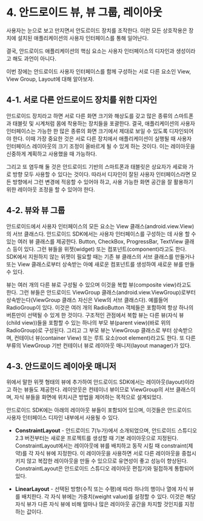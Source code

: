 # 4. 안드로이드 뷰, 뷰 그룹, 레이아웃

사용자는 눈으로 보고 만지면서 안도르이드 장치를 조작한다. 이런 모든 상호작용은 장치에 설치된 애플리케이션의 사용자 인터페이스를 통해 일어난다.  

결국, 안드로이드 애플리케이션의 핵심 요소는 사용자 인터페이스의 디자인과 생성이라고 해도 과언이 아니다.

이번 장에는 안드로이드 사용자 인터페이스를 함께 구성하는 서로 다른 요소인 View, View Group, Layout에 대해 알아보자.

## 4-1. 서로 다른 안드로이드 장치를 위한 디자인

안드로이드 장치라고 하면 서로 다른 화면 크기와 해상도를 갖고 많은 종류의 스마트폰과 태블릿 및 시계처럼 몸에 착용하는 장치들을 포괄한다. 결국, 애플리케이션의 사용자 인터페이스는 가능한 한 많은 종류의 화면 크기에서 제대로 보일 수 있도록 디자인되어야 한다. 이때 가장 중요한 것은 서로 다른 장치에서 애플리케이션이 실행될 때 사용자 인터페이스 레이아웃의 크기 조정이 올바르게 될 수 있게 하는 것이다. 이는 레이아웃을 신중하게 계획하고 사용했을 때 가능하다.

그리고 또 염두해 둘 것은 안드로이드 기반의 스마트폰과 태블릿은 상요자가 세로와 가로 방향 모두 사용할 수 있다는 것이다. 따라서 디자인이 잘된 사용자 인터페이스라면 모든 방향에서 그런 변경에 적응할 수 있어야 하고, 사용 가능한 화면 공간을 잘 활용하기 위한 레이아웃 조정을 할 수 있어야 한다.

## 4-2. 뷰와 뷰 그룹

안드로이드에서 사용자 인터페이스의 모든 요소는 View 클래스(android.view.View)의 서브 클래스다. 안드로이드 SDK에서는 사용자 인터페이스를 구성하는 데 사용 할 수 있는 여러 뷰 클래스를 제공한다. Button, CheckBox, ProgressBar, TextView 클래스 등이 있다. 그런 뷰들을 위젯(widget) 또는 컴포넌트(component)라고도 한다. SDK에서 지원하지 않는 위젯이 필요할 때는 기존 뷰 클래스의 서브 클래스를 만들거나 또는 View 클래스로부터 상속받는 아예 새로운 컴포넌트를 생성하여 새로운 뷰를 만들 수 있다.

뷰는 여러 개의 다른 뷰로 구성될 수 있으며 이것을 복합 뷰(composite view)라고도 한다. 그런 뷰들은 안드로이드 ViewGroup 클래스(android.view.ViewGroup)로부터 상속받는다(ViewGroup 클래스 자신은 View의 서브 클래스다). 예를들어 RadioGroup이 있다. 이것은 여러 개의 RadioButton 객체들은 포함하여 항상 하나의 버튼만이 선택될 수 있게 한 것이다. 구조적인 관점에서 복합 뷰는 다른 뷰(자식 뷰(child view))들을 포함할 수 있는 하나의 부모 뷰(parent view)(바로 위의 RadioGroup)로 구성된다. 그리고 그 부모 뷰는 ViewGroup 클래스로 부터 상속받으며, 컨테이너 뷰(container View) 또는 루트 요소(root element)라고도 한다. 또 다른 부류의 ViewGroup 기반 컨테이너 뷰로 레이아웃 매니저(layout manager)가 있다.

## 4-3. 안드로이드 레이아웃 매니저

위에서 말한 위젯 형태의 뷰에 추가하여 안드로이드 SDK에서는 레이아웃(layout)이라고 하는 뷰들도 제공한다. 레이앗웃은 컨테이너 뷰이므로 ViewGroup의 서브 클래스이며, 자식 뷰들을 화면에 위치시큰 방법을 제어하는 목적으로 설계되었다.

안드로이드 SDK에는 아래의 레이아웃 뷰들이 포함되어 있으며, 이것들은 안드로이드 사용자 인터페이스 디자인 내부에서 사용될 수 있다.

- **ConstraintLayout** - 안드로이드 7(누가)에서 소개되었으며, 안드로이드 스튜디오 2.3 버전부터는 새로운 프로젝트를 생성할 때 기본 레이아웃으로 지정된다. ConstraintLayout에서는 레이아웃에 뷰를 배치하고 동작 시킬 때 constraint(제약)를 각 자식 뷰에 지정한다. 이 레이아웃을 사용하면 서로 다른 레이아웃을 중첩시키지 않고 복잡한 레이아웃을 만들 수 있으므로 유연성이 좋고 성능이 향상된다. ConstraintLayout은 안드로이드 스튜디오 레이아웃 편집기와 밀접하게 통합되어 있다.

- **LinearLayout** - 선택된 방향(수직 또는 수평)에 따라 하나의 행이나 열에 자식 뷰를 배치한다. 각 자식 뷰에는 가중치(weight value)를 설정할 수 있다. 이것은 해당 자식 뷰가 다른 자식 뷰에 비해 얼마나 많은 레이아웃 공간을 차지할 것인지를 지정하는 값이다.
